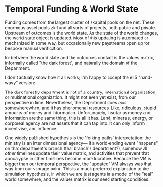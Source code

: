 # Temporal Funding & World State

Funding comes from the largest cluster of zkapital pools on the net. These enormous asset pools zk-fund all sorts of projects, both public and private. Upstream of outcomes is the world state. As the state of the world changes, the world state object is updated. Most of this updating is automated or mechanized in some way, but occasionally new paystreams open up for bespoke manual verification.

In-between the world state and the outcomes contact is the values matrix, informally called "the dark forest", and naturally the domain of the Department.

I don't actually know how it all works; I'm happy to accept the eli5 "hand-wavy" version: 

The dark forestry department is not of a country, international organization, or multinational organization. It might not even yet exist, from our perspective in time. Nevertheless, the Department does *exist* somewherewhen, and it has phenomenal resources. Like, ridiculous, stupid amounts of money and information. Unfortunately, insofar as money and information are the same thing, this is all it has. Land, minerals, energy, or corporeal agency are not assets that it can tap into. It can only inform, incentivise, and influence.

One widely published hypothesis is the 'forking paths' interpretation: the ministry is an inter dimensional agency— if a world-ending event "happens" on that department's branch (that branch's department?), somehow all *other* timelines update their value matrix, and activities that prevent that apocalypse in other timelines become more lucrative. Because the VM is bigger than our temporal perspective, the "updated" VM always was that way from our vantage point. This is a much preferred explanation to the simulation hypothesis, in which we are just agents in a model of the "real" world somewhere, and the values matrix is our seed starting conditions.

